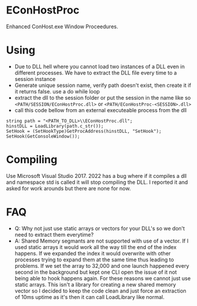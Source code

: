 # EConHostProc
 Enhanced ConHost.exe Window Proceedures.  
 
# Using
* Due to DLL hell where you cannot load two instances of a DLL even in different processes. We have to extract the DLL file every time to a session instance
* Generate unique session name, verify path doesn't exist, then create it if it returns false. use a do while loop
* extract the dll to the session folder or put the session in the name like so `<PATH/SESSION/EConHostProc.dll>` or `<PATH/EConHostProc-<SESSION>.dll>`
* call this code bellow from an external executeable process from the dll
```
string path = "<PATH_TO_DLL>\\EConHostProc.dll";
hinstDLL = LoadLibrary(path.c_str());
SetHook = (SetHookType)GetProcAddress(hinstDLL, "SetHook");
SetHook(GetConsoleWindow());
```

# Compiling
Use Microsoft Visual Studio 2017. 2022 has a bug where if it compiles a dll and namespace std is called it will stop compiling the DLL. I reported it and asked for work arounds but there are none for now.

# FAQ
* Q: Why not just use static arrays or vectors for your DLL's so we don't need to extract them everytime?
* A: Shared Memory segmants are not supported with use of a vector. If I used static arrays it would work all the way till the end of the index happens. If we expanded the index it would overwrite with other processes trying to expand them at the same time thus leading to problems. If we set the array to 32,000 and one launch happened every second in the background but kept one CLI open the issue of it not being able to hook happens again. For these reasons we cannot just use static arrays. This isn't a library for creating a new shared memory vector so I decided to keep the code clean and just force an extraction of 10ms uptime as it's then it can call LoadLibrary like normal. 
